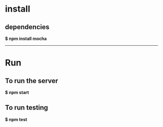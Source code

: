 # install
## dependencies

**$ npm install mocha**

---
# Run
## To run the server
**$ npm start**
## To run testing
**$ npm test**

